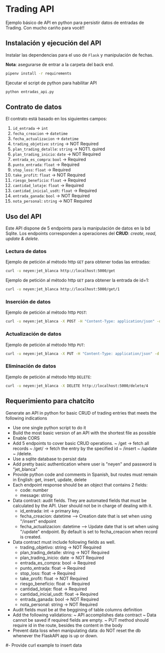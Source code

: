 # Trading API

Ejemplo básico de API en python para persistir datos de entradas de Trading.
Con mucho cariño para você!!


## Instalación y ejecución del API

Instalar las dependencias para el uso de `Flask` y manipulación de fechas.

**Nota**: asegurarse de entrar a la carpeta del back end.

```sh
pipenv install -r requirements
```

Ejecutar el script de python para habilitar API
```sh
python entradas_api.py 
```

## Contrato de datos
El contrato está basado en los siguientes campos:
1. `id_entrada` -> `int`
1. `fecha_creacion` -> `datetime`
1. `fecha_actualizacion` -> `datetime`
1. `trading_objetivo`: `string` -> NOT Required
1. `plan_trading_detalle`: `string` -> NOT1. quired
1. `plan_trading_inicio`: `date` -> NOT Required
1. `entrada_es_compra`: `bool` -> Required
1. `punto_entrada`: `float` -> Required
1. `stop_loss`: `float` -> Required
1. `take_profit`: `float` -> NOT Required
1. `riesgo_beneficio`: `float` -> Required
1. `cantidad_lotaje`: `float` -> Required
1. `cantidad_inicial_usdt`: `float` -> Required
1. `entrada_ganada`: `bool` ->  NOT Required
1. `nota_personal`: `string` -> NOT Required

## Uso del API
Este API dispone de 5 endpoints para la manipulación de datos en la bd Sqlite. Los endpoints corresponden a operaciones del **CRUD**: _create, read, update & delete_.

### Lectura de datos

Ejemplo de petición al método http `GET` para obtener todas las entradas:
```sh
curl -u neyen:jet_blanca http://localhost:5000/get
```

Ejemplo de petición al método http `GET` para obtener la entrada de id=1:
```sh
curl -u neyen:jet_blanca http://localhost:5000/get/1
```

### Inserción de datos

Ejemplo de petición al método http `POST`:
```sh
curl -u neyen:jet_blanca -X POST -H "Content-Type: application/json" -d "{ \"trading_objetivo\": \"Objetivo de trading\", \"plan_trading_detalle\": \"Detalle del plan de trading\", \"plan_trading_inicio\": \"2023-10-15\", \"entrada_es_compra\": true, \"punto_entrada\": 1.234, \"stop_loss\": 1.200, \"take_profit\": 1.300, \"riesgo_beneficio\": 2.0, \"cantidad_lotaje\": 0.1, \"cantidad_inicial_usdt\": 100.0, \"entrada_ganada\": true, \"nota_personal\": \"Nota personal para la entrada - Prueba\" }" http://localhost:5000/insert
```


### Actualización de datos

Ejemplo de petición al método http `PUT`:
```sh
curl -u neyen:jet_blanca -X PUT -H "Content-Type: application/json" -d "{ \"plan_trading_detalle\": \"Probando el método UPDATE\" }" http://localhost:5000/update/1
```


### Eliminación de datos

Ejemplo de petición al método http `DELETE`:
```sh
curl -u neyen:jet_blanca -X DELETE http://localhost:5000/delete/4
```


## Requerimiento para chatcito
Generate an API in python for basic CRUD of trading entries that meets the following indications

- Use one single python script to do it
- Build the most basic version of an API with the shortest file as possible
- Enable CORS
- Add 5 endpoints to cover basic CRUD operations.
	~ /get -> fetch all records
	~ /get/<id> -> fetch the entry by the specified id
	~ /insert
	~ /update
	~ /delete.
- Use a sqlite database to persist data
- Add pretty basic authentication where user is "neyen" and password is "jet_blanca"
- Provide python code and comments in Spanish, but routes must remain in English: get, insert, update, delete
- Each endpoint response should be an object that contains 2 fields: 
	+ code: number
	+ message: string
- Data contract: audit fields. They are automated fields that must be calculated by the API. User should not be in charge of dealing with it.
	+ id_entrada: int -> primary key.
	+ fecha_creacion: datetime --> Creation date that is set when using "/insert" endpoint
	+ fecha_actualizacion: datetime --> Update date that is set when using "/update" endpoint. By default is set to fecha_creacion when record is created.
- Data contract must include following fields as well. 
	+ trading_objetivo: string -> NOT Required
	+ plan_trading_detalle: string -> NOT Required
	+ plan_trading_inicio: date -> NOT Required
	+ entrada_es_compra: bool -> Required
	+ punto_entrada: float -> Required
	+ stop_loss: float -> Required
	+ take_profit: float -> NOT Required
	+ riesgo_beneficio: float -> Required
	+ cantidad_lotaje: float -> Required
	+ cantidad_inicial_usdt: float -> Required
	+ entrada_ganada: bool ->  NOT Required
	+ nota_personal: string -> NOT Required
- Audit fields must be at the beggining of table columns definition
- Add the following validations: 
	~ API accomplishes data contract
	~ Data cannot be saved if required fields are empty.
	~ PUT method should require id in the route, besides the content in the body
- Prevent data loss when manipulating data: do NOT reset the db whenever the FlaskAPI app is up or down.


#- Provide curl example to insert data
